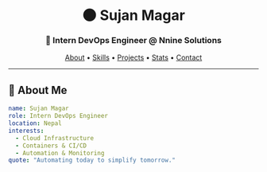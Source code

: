 <h1 align="center">🌑 Sujan Magar</h1>
<h3 align="center">🚀 Intern DevOps Engineer @ Nnine Solutions</h3>

<p align="center">
  <a href="#-about-me">About</a> •
  <a href="#-skills--tools">Skills</a> •
  <a href="#-projects">Projects</a> •
  <a href="#-github-stats">Stats</a> •
  <a href="#-contact-me">Contact</a>
</p>

---

## 👋 About Me
```yaml
name: Sujan Magar
role: Intern DevOps Engineer
location: Nepal
interests:
  - Cloud Infrastructure
  - Containers & CI/CD
  - Automation & Monitoring
quote: "Automating today to simplify tomorrow."
